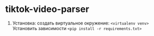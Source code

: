 # tiktok-video-parser

1. Установка:
  создать виртуальное окружение:
`<virtualenv venv>`  
Установить зависимости
`<pip install -r requirements.txt>`
